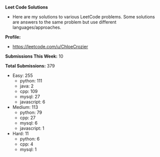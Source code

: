 **Leet Code Solutions**

- Here are my solutions to various LeetCode problems. Some solutions are answers to the same problem but use different languages/approaches.

**Profile:**

- https://leetcode.com/u/ChloeCrozier

**Submissions This Week:** 10

**Total Submissions:** 379
- Easy: 255
  - python: 111
  - java: 2
  - cpp: 109
  - mysql: 27
  - javascript: 6
- Medium: 113
  - python: 79
  - cpp: 27
  - mysql: 6
  - javascript: 1
- Hard: 11
  - python: 6
  - cpp: 4
  - mysql: 1
